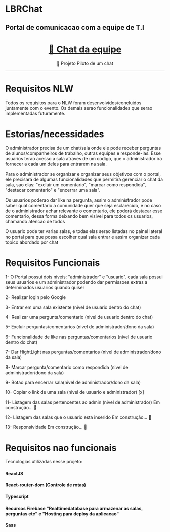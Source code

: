 
# LBRChat
## Portal de comunicacao com a equipe de T.I

<h1 align="center">
    <a href="https://pt-br.reactjs.org/">🔗 Chat da equipe</a>
</h1>
<p align="center">🚀 Projeto Piloto de um chat</p>
<hr>
<h1>Requisitos NLW</h1>
<p>Todos os requisitos para o NLW foram desenvolvidos/concluidos juntamente com o evento. Os demais serao funcionalidades que serao implementadas futuramente.
    
<h1>Estorias/necessidades</h1>
<p>O administrador precisa de um chat/sala onde ele pode receber perguntas de alunos/companheiros de trabalho, outras equipes e responde-las. Esse usuarios terao acesso a sala atraves de um codigo, que o administrador ira fornecer a cada um deles para entrarem na sala.</p>
<p>Para o administrador se organizar e organizar seus objetivos com o portal, ele precisará de algumas funcionalidades que permitirá gerenciar o chat da sala, sao elas: "excluir um comentario", "marcar como respondida", "destacar comentario" e "encerrar uma sala".</p>
<p>Os usuarios poderao dar like na pergunta, assim o administrador pode saber qual comentario a comunidade quer que seja esclarecido, e no caso de o administrador achar relevante o comentario, ele poderá destacar esse comentario, dessa forma deixando bem visivel para todos os usuarios, chamando atencao de todos</p>
<p>O usuario pode ter varias salas, e todas elas serao listadas no painel lateral no portal para que possa escolher qual sala entrar e assim organizar cada topico abordado por chat</p>

<h1>Requisitos Funcionais</h1>

<p>1- O Portal possui dois niveis: "administrador" e "usuario". cada sala possui seus usuarios e um administrador podendo dar permissoes extras a determinados usuarios quando quiser</p>
<p>2- Realizar login pelo Google</p>
<p>3- Entrar em uma sala existente (nivel de usuario dentro do chat)</p>
<p>4- Realizar uma pergunta/comentario (nivel de usuario dentro do chat)</p>
<p>5- Excluir perguntas/comentarios (nivel de administrador/dono da sala)</p>
<p>6- Funcionalidade de like nas perguntas/comentarios (nivel de usuario dentro do chat)</p>
<p>7- Dar HightLight nas perguntas/comentarios (nivel de administrador/dono da sala)</p>
<p>8- Marcar pergunta/comentario como respondida (nivel de administrador/dono da sala)</p>
<p>9- Botao para encerrar sala(nivel de administrador/dono da sala)</p>
<p>10- Copiar o link de uma sala (nivel de usuario e administrador) [x]</p>
<p>11- Listagem das salas pertencentes ao admin (nivel de administrador) Em construção...  🚧</p>
<p>12- Listagem das salas que o usuario esta inserido Em construção...  🚧</p>
<p>13- Responsividade Em construção...  🚧</p>
<h1>Requisitos nao funcionais</h1>

<p>Tecnologias utilizadas nesse projeto:</p>
<h4>ReactJS</h4>
<h4>React-router-dom (Controle de rotas)</h4>
<h4>Typescript</h4>
<h4>Recursos Firebase "Realtimedatabase para armazenar as salas, perguntas etc" e "Hosting para deploy da aplicacao"</h4>
<h4>Sass</h4>
